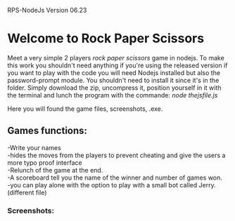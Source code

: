 RPS-NodeJs Version 06.23
<h1>Welcome to Rock Paper Scissors</h1>

Meet a very simple 2 players <i>rock paper scissors</i> game in nodejs. To make this work you shouldn't need anything if you're using the released version if you want to play with the code you will need Nodejs installed but also the password-prompt module.
You shouldn't need to install it since it's in the folder. Simply download the zip, uncompress it, position yourself in it with the terminal and lunch the program with the commande:
<i>node thejsfile.js</i>

Here you will found the game files, screenshots, .exe.

<h2>Games functions:</h2>
-Write your names <br>
-hides the moves from the players to prevent cheating and give the users a more typo proof interface <br>
-Relunch of the game at the end. <br>
-A scoreboard tell you the name of the winner and number of games won. <br>
-you can play alone with the option to play with a small bot called Jerry.(different file) <br>

<h3>Screenshots: </h3>

